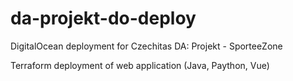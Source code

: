 # da-projekt-do-deploy
DigitalOcean deployment for Czechitas DA: Projekt - SporteeZone

Terraform deployment of web application (Java, Paython, Vue)
